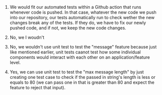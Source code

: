 1) We would fit our automated tests within a Github action that runs whenever code is pushed. In that case, whatever the new code we push into our repository, our tests automatically run to check wether the new changes break any of the tests. If they do, we have to fix our newly pushed code, and if not, we keep the new code changes.

2) No, we I woudn't

3) No, we wouldn't use unit test to test the "message" feature because just like mentioned earlier, unit tests caanot test how some individual components would interact with each other on an application/feature level.

4) Yes, we can use unit test to test the "max message length" by just creating one test case to check if the passed in string's length is less or equals to 80 (we can pass one in that is greater than 80 and expect the feature to reject that input).
